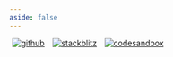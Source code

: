 ```yaml
---
aside: false
---
```


<p>
  <a title="github" href="https://github.com/flamrdevs/klass-benchmark" target="_blank" style="display: inline-block; margin: 0px 4px;">
    <img alt="github" src="https://flamrdevs.cyclic.app/core/button?v=Open in GitHub" hspace="1">
  </a>
  <a title="stackblitz" href="https://stackblitz.com/fork/github/flamrdevs/klass-examples/tree/main/solid-tailwind?title=Klass%20Solid%20Tailwind" target="_blank" style="display: inline-block; margin: 0px 4px;">
    <img alt="stackblitz" src="https://flamrdevs.cyclic.app/core/button?v=Open in StackBlitz" hspace="1">
  </a>
  <a title="codesandbox" href="https://codesandbox.io/p/sandbox/github/flamrdevs/klass-examples/tree/main/solid-tailwind" target="_blank" style="display: inline-block; margin: 0px 4px;">
    <img alt="codesandbox" src="https://flamrdevs.cyclic.app/core/button?v=Open in CodeSandbox" hspace="1">
  </a>
</p>
